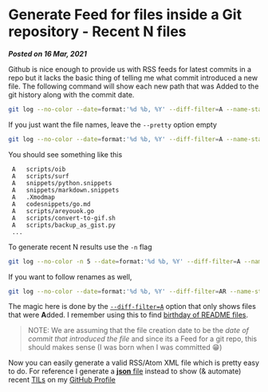 # Generate Feed for files inside a Git repository - Recent N files
**_Posted on 16 Mar, 2021_**

Github is nice enough to provide us with RSS feeds for latest commits in a repo but it lacks the basic thing of telling me what commit introduced a new file.
The following command will show each new path that was Added to the git history along with the commit date.

```bash
git log --no-color --date=format:'%d %b, %Y' --diff-filter=A --name-status --pretty='%ad'
```

If you just want the file names, leave the `--pretty` option empty

```bash
git log --no-color --date=format:'%d %b, %Y' --diff-filter=A --name-status --pretty=''
```

You should see something like this

```
 A   scripts/oib
 A   scripts/surf
 A   snippets/python.snippets
 A   snippets/markdown.snippets
 A   .Xmodmap
 A   codesnippets/go.md
 A   scripts/areyouok.go
 A   scripts/convert-to-gif.sh
 A   scripts/backup_as_gist.py
 ...
```

To generate recent N results use the `-n` flag

```bash
git log --no-color -n 5 --date=format:'%d %b, %Y' --diff-filter=A --name-status --pretty=''
```

If you want to follow renames as well,

```bash
git log --no-color --date=format:'%d %b, %Y' --diff-filter=AR --name-status --pretty=''
```

The magic here is done by the [`--diff-filter=A`](https://www.git-scm.com/docs/git-log#Documentation/git-log.txt---diff-filterACDMRTUXB82308203) option that only shows files that were **A**dded. I remember using this to find [birthday of README files](https://bhupesh-v.github.io/git-cake-when-is-my-readme-birthday/).

> NOTE: We are assuming that the file creation date to be the _date of commit that introduced the file_ and since its a Feed for a git repo, this should makes sense (I was born when I was committed 😁️)

Now you can easily generate a valid RSS/Atom XML file which is pretty easy to do. For reference I generate a [**json** file](https://github.com/Bhupesh-V/til/blob/master/recent_tils.json) instead to show (& automate) recent [TILs](https://github.com/Bhupesh-V/til) on my [GitHub Profile](https://github.com/Bhupesh-V)

